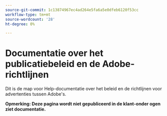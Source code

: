 ```yaml
---
source-git-commit: 1c13874967ec4ad264e5fa6a5e0dfeb6120f53cc
workflow-type: tm+mt
source-wordcount: '28'
ht-degree: 0%

---
```

# Documentatie over het publicatiebeleid en de Adobe-richtlijnen

Dit is de map voor Help-documentatie over het beleid en de richtlijnen voor advertenties tussen Adobe&#39;s.

**Opmerking: Deze pagina wordt niet gepubliceerd in de klant-onder ogen ziet documentatie.**
